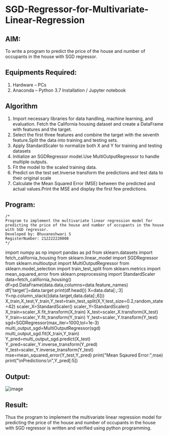 # SGD-Regressor-for-Multivariate-Linear-Regression

## AIM:
To write a program to predict the price of the house and number of occupants in the house with SGD regressor.

## Equipments Required:
1. Hardware – PCs
2. Anaconda – Python 3.7 Installation / Jupyter notebook

## Algorithm
1. Import necessary libraries for data handling, machine learning, and evaluation. Fetch the California housing dataset and create a DataFrame with features and the target.
2. Select the first three features and combine the target with the seventh feature.Split the data into training and testing sets.
3. Apply StandardScaler to normalize both X and Y for training and testing datasets
4. Initialize an SGDRegressor model.Use MultiOutputRegressor to handle multiple outputs.
5. Fit the model to the scaled training data.
6. Predict on the test set.Inverse transform the predictions and test data to their original scale
7. Calculate the Mean Squared Error (MSE) between the predicted and actual values.Print the MSE and display the first few predictions. 

## Program:

```
/*
Program to implement the multivariate linear regression model for predicting the price of the house and number of occupants in the house with SGD regressor.
Developed by: Bhuvaneshwari S
RegisterNumber: 212222220008  
*/
```

import numpy as np
import pandas as pd
from sklearn.datasets import fetch_california_housing
from sklearn.linear_model import SGDRegressor
from sklearn.multioutput import MultiOutputRegressor
from sklearn.model_selection import train_test_split
from sklearn.metrics import mean_squared_error
from sklearn.preprocessing import StandardScaler
data=fetch_california_housing()
df=pd.DataFrame(data.data,columns=data.feature_names)
df['target']=data.target
print(df.head())
X=data.data[:,:3]
Y=np.column_stack((data.target,data.data[:,6]))
X_train,X_test,Y_train,Y_test=train_test_split(X,Y,test_size=0.2,random_state=42)
scaler_X=StandardScaler()
scaler_Y=StandardScaler()
X_train=scaler_X.fit_transform(X_train)
X_test=scaler_X.transform(X_test)
Y_train=scaler_Y.fit_transform(Y_train)
Y_test=scaler_Y.transform(Y_test)
sgd=SGDRegressor(max_iter=1000,tol=1e-3)
multi_output_sgd=MultiOutputRegressor(sgd)
multi_output_sgd.fit(X_train,Y_train)
Y_pred=multi_output_sgd.predict(X_test)
Y_pred=scaler_Y.inverse_transform(Y_pred)
Y_test=scaler_Y.inverse_transform(Y_test)
mse=mean_squared_error(Y_test,Y_pred)
print("Mean Sqaured Error:",mse)
print("\nPredictions:\n",Y_pred[:5])


## Output:
![image](https://github.com/user-attachments/assets/8be7d849-8cba-4ac7-84ed-d2a3ff322c93)


## Result:

Thus the program to implement the multivariate linear regression model for predicting the price of the house and number of occupants in the house with SGD regressor is written and verified using python programming.
